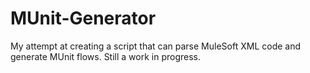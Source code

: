 # MUnit-Generator
My attempt at creating a script that can parse MuleSoft XML code and generate MUnit flows. Still a work in progress.
